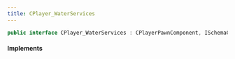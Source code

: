```yaml
---
title: CPlayer_WaterServices
---
```


```csharp
public interface CPlayer_WaterServices : CPlayerPawnComponent, ISchemaClass<CPlayerPawnComponent>, ISchemaClass<CPlayer_WaterServices>, ISchemaField, ISchemaClass, INativeHandle
```

#### Implements

